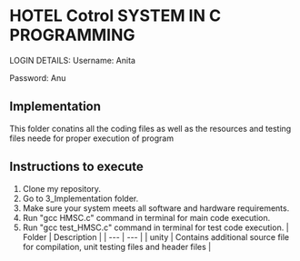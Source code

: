 # HOTEL Cotrol SYSTEM IN C PROGRAMMING
LOGIN DETAILS:
Username: Anita

Password: Anu
##  Implementation
This folder conatins all the coding files as well as the resources and testing files neede for proper execution of program
## Instructions to execute
1. Clone my repository.
2. Go to 3_Implementation folder.
3. Make sure your system meets all software and hardware requirements.
4. Run "gcc HMSC.c" command in terminal for main code execution.
5. Run "gcc test_HMSC.c" command in terminal for test code execution.
| Folder | Description |
| --- | --- |
| unity | Contains additional source file for compilation, unit testing files and header files |
